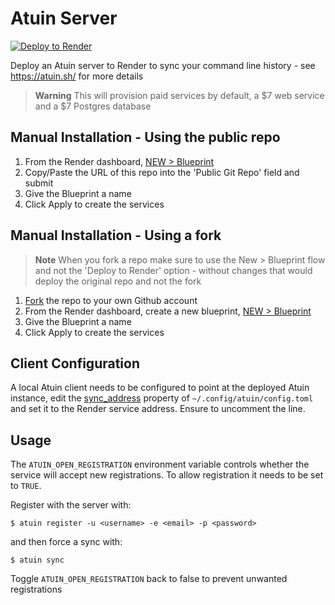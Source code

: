 # Atuin Server

[![Deploy to Render](https://render.com/images/deploy-to-render-button.svg)](https://render.com/deploy?repo=https://github.com/johnbeynon/render-atuin)

Deploy an Atuin server to Render to sync your command line history - see https://atuin.sh/ for more details

> **Warning**
> This will provision paid services by default, a $7 web service and a $7 Postgres database

## Manual Installation - Using the public repo

1. From the Render dashboard, [NEW > Blueprint](https://dashboard.render.com/select-repo?type=blueprint)
2. Copy/Paste the URL of this repo into the 'Public Git Repo' field and submit
3. Give the Blueprint a name
4. Click Apply to create the services

## Manual Installation - Using a fork

> **Note**
> When you fork a repo make sure to use the New > Blueprint flow and not the 'Deploy to Render' option - without changes that would deploy the original repo and not the fork

1. [Fork](https://github.com/johnbeynon/render-atuin/fork) the repo to your own Github account
2. From the Render dashboard, create a new blueprint, [NEW > Blueprint](https://dashboard.render.com/select-repo?type=blueprint)
3. Give the Blueprint a name
4. Click Apply to create the services

## Client Configuration

A local Atuin client needs to be configured to point at the deployed Atuin instance, edit the [sync_address](https://atuin.sh/docs/config/#sync_address) property of `~/.config/atuin/config.toml` and set it to the Render service address. Ensure to uncomment the line.

## Usage

The `ATUIN_OPEN_REGISTRATION` environment variable controls whether the service will accept new registrations. To allow registration it needs to be set to `TRUE`.

Register with the server with:

```
$ atuin register -u <username> -e <email> -p <password>
```

and then force a sync with:

```
$ atuin sync
```

Toggle `ATUIN_OPEN_REGISTRATION` back to false to prevent unwanted registrations
